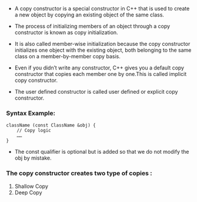 - A copy constructor is a special constructor in C++ that is used to create a new object by copying an existing object of the same class.
- The process of initializing members of an object through a copy constructor is known as copy initialization. 

- It is also called member-wise initialization because the copy constructor initializes one object with the existing object, both belonging to the same class on a member-by-member copy basis.

- Even if you didn’t write any constructor, C++ gives you a default copy constructor that copies each member  one by one.This is called implicit copy constructor.

- The user defined constructor is called user defined or explicit copy constructor.

### Syntax Example:
```
className (const ClassName &obj) {
    // Copy logic
    ……
}
```
- The const qualifier is optional but is added so that we do not modify the obj by mistake.

### The copy constructor creates two type of copies :
1. Shallow Copy
2.  Deep Copy
